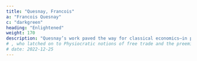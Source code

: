 ```yaml
---
title: "Quesnay, Francois"
a: "Francois Quesnay"
c: "darkgreen"
heading: "Enlightened"
weight: 170
description: "Quesnay’s work paved the way for classical economics—in particular for Adam Smith"
# , who latched on to Physiocratic notions of free trade and the preeminence of the agricultural sector
# date: 2022-12-25
---
```


